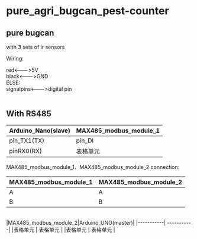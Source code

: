 # pure_agri_bugcan_pest-counter

## pure bugcan
with 3 sets of ir sensors   
  
    
Wiring:
  
red<--->5V  
black<--->GND   
ELSE:   
signalpins<--->digital pin  
  
## With RS485 

|Arduino_Nano(slave) |MAX485_modbus_module_1|
| ---------- | -----------|
| pin_TX1(TX) | pin_DI   |
| pinRX0(RX)     | 表格单元   |

MAX485_modbus_module_1、MAX485_modbus_module_2 connection:   
    
|MAX485_modbus_module_1|MAX485_modbus_module_2|
|-----------| -----------|
|A  | A |
|B  | B |   
      
|MAX485_modbus_module_2|Arduino_UNO(master)|
|-----------| -----------|
|表格单元   | 表格单元   |
|表格单元   | 表格单元   |
